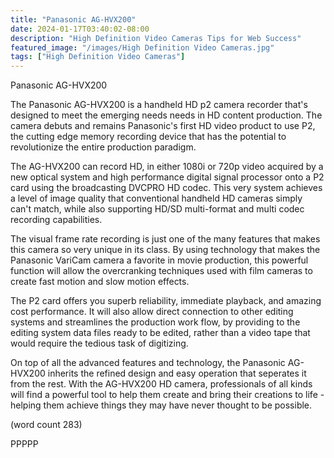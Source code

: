 ```yaml
---
title: "Panasonic AG-HVX200"
date: 2024-01-17T03:40:02-08:00
description: "High Definition Video Cameras Tips for Web Success"
featured_image: "/images/High Definition Video Cameras.jpg"
tags: ["High Definition Video Cameras"]
---
```


Panasonic AG-HVX200

The Panasonic AG-HVX200 is a handheld HD p2 camera
recorder that's designed to meet the emerging needs
needs in HD content production.  The camera debuts
and remains Panasonic's first HD video product to
use P2, the cutting edge memory recording device
that has the potential to revolutionize the entire
production paradigm.

The AG-HVX200 can record HD, in either 1080i or 
720p video acquired by a new optical system and
high performance digital signal processor onto a P2
card using the broadcasting DVCPRO HD codec.  This
very system achieves a level of image quality that
conventional handheld HD cameras simply can't match,
while also supporting HD/SD multi-format and multi
codec recording capabilities.

The visual frame rate recording is just one of the
many features that makes this camera so very unique
in its class.  By using technology that makes the
Panasonic VariCam camera a favorite in movie
production, this powerful function will allow the
overcranking techniques used with film cameras 
to create fast motion and slow motion effects.

The P2 card offers you superb reliability, immediate
playback, and amazing cost performance.  It will 
also allow direct connection to other editing
systems and streamlines the production work flow,
by providing to the editing system data files
ready to be edited, rather than a video tape 
that would require the tedious task of digitizing.

On top of all the advanced features and technology,
the Panasonic AG-HVX200 inherits the refined 
design and easy operation that seperates it from
the rest.  With the AG-HVX200 HD camera, 
professionals of all kinds will find a powerful
tool to help them create and bring their creations
to life - helping them achieve things they may
have never thought to be possible.

(word count 283)

PPPPP

